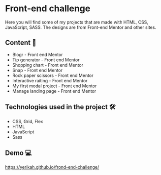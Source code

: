 # Front-end challenge

Here you will find some of my projects that are made with HTML, CSS, JavaScript, SASS. The designs are from Front-end Mentor and other sites.

## Content 🧱

- Blogr - Front end Mentor
- Tip generator - Front end Mentor
- Shopping chart - Front end Mentor
- Snap - Front end Mentor
- Rock paper scissors - Front end Mentor
- Interactive raiting - Front end Mentor
- My first modal project - Front end Mentor
- Manage landing page - Front end Mentor


## Technologies used in the project 🛠

- CSS, Grid, Flex
- HTML
- JavaScript
- Sass

## Demo 💻

https://yerikah.github.io/frond-end-challenge/
